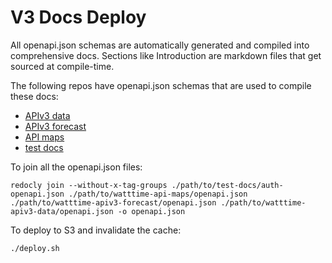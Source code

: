 # V3 Docs Deploy

All openapi.json schemas are automatically generated and compiled into comprehensive docs. Sections like Introduction
are markdown files that get sourced at compile-time.

The following repos have openapi.json schemas that are used to compile these docs:

* [APIv3 data](https://github.com/WattTime/watttime-apiv3-data/)
* [APIv3 forecast](https://github.com/WattTime/watttime-apiv3-forecast/)
* [API maps](https://github.com/WattTime/watttime-api-maps)
* [test docs](./auth-openapi.json)

To join all the openapi.json files:

```
redocly join --without-x-tag-groups ./path/to/test-docs/auth-openapi.json ./path/to/watttime-api-maps/openapi.json ./path/to/watttime-apiv3-forecast/openapi.json ./path/to/watttime-apiv3-data/openapi.json -o openapi.json
```

To deploy to S3 and invalidate the cache:

```
./deploy.sh
```
